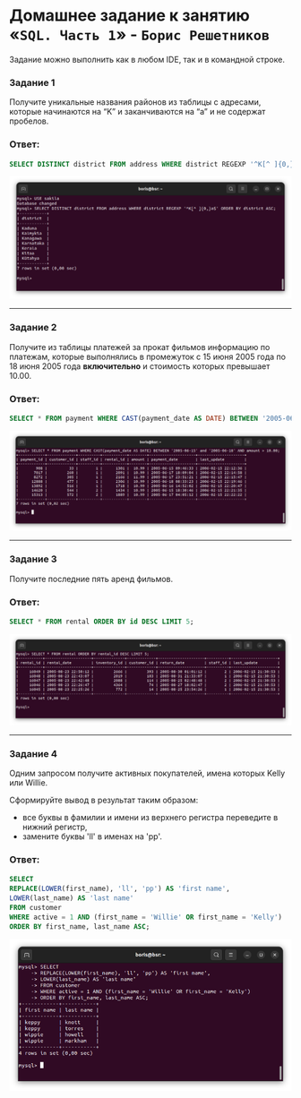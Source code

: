 # Домашнее задание к занятию «`SQL. Часть 1`» - `Борис Решетников`

Задание можно выполнить как в любом IDE, так и в командной строке.

### Задание 1

Получите уникальные названия районов из таблицы с адресами, которые начинаются на “K” и заканчиваются на “a” и не содержат пробелов.

### Ответ:
```SQL
SELECT DISTINCT district FROM address WHERE district REGEXP '^K[^ ]{0,}a$' ORDER BY district ASC;
```
![SQL-запрос](./img/1.png)

---

### Задание 2

Получите из таблицы платежей за прокат фильмов информацию по платежам, которые выполнялись в промежуток с 15 июня 2005 года по 18 июня 2005 года **включительно** и стоимость которых превышает 10.00.

### Ответ:

```SQL
SELECT * FROM payment WHERE CAST(payment_date AS DATE) BETWEEN '2005-06-15' AND '2005-06-18' AND amount > 10.00;
```

![SQL-запрос](./img/2.png)

---

### Задание 3

Получите последние пять аренд фильмов.

### Ответ:

```SQL
SELECT * FROM rental ORDER BY id DESC LIMIT 5;

```
![SQL-запрос](./img/3.png)

---

### Задание 4

Одним запросом получите активных покупателей, имена которых Kelly или Willie. 

Сформируйте вывод в результат таким образом:
- все буквы в фамилии и имени из верхнего регистра переведите в нижний регистр,
- замените буквы 'll' в именах на 'pp'.

### Ответ:

```SQL
SELECT 
REPLACE(LOWER(first_name), 'll', 'pp') AS 'first name', 
LOWER(last_name) AS 'last name'
FROM customer 
WHERE active = 1 AND (first_name = 'Willie' OR first_name = 'Kelly')
ORDER BY first_name, last_name ASC;

```
![SQL-запрос](./img/4.png)
